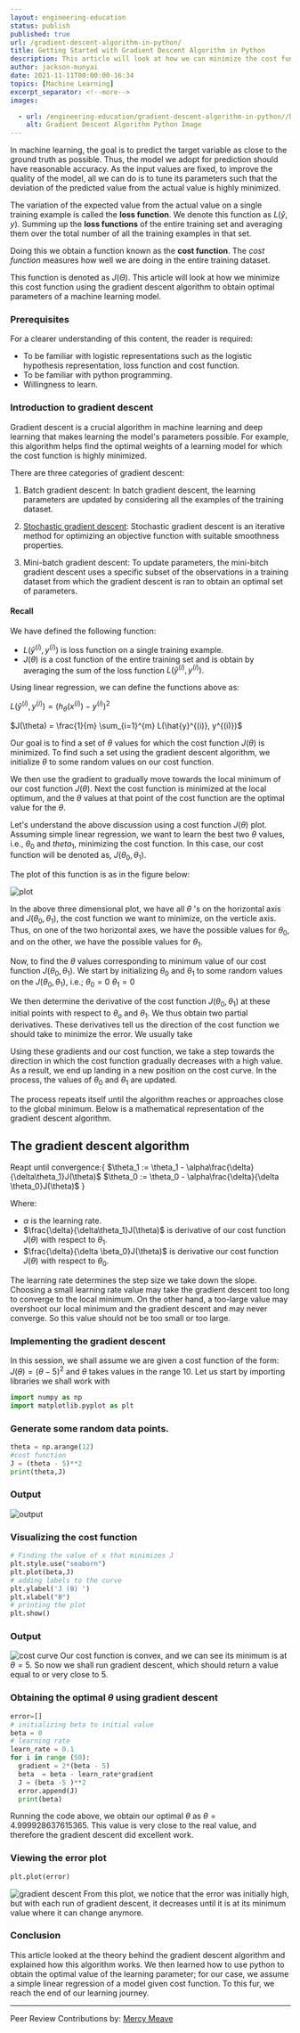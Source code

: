```yaml
---
layout: engineering-education
status: publish
published: true
url: /gradient-descent-algorithm-in-python/
title: Getting Started with Gradient Descent Algorithm in Python
description: This article will look at how we can minimize the cost function of using the gradient descent algorithm to obtain optimal parameters of a machine learning model.
author: jackson-munyai
date: 2021-11-11T00:00:00-16:34
topics: [Machine Learning]
excerpt_separator: <!--more-->
images:

  - url: /engineering-education/gradient-descent-algorithm-in-python//hero.png 
    alt: Gradient Descent Algorithm Python Image
---
```

In machine learning, the goal is to predict the target variable as close to the ground truth as possible. Thus, the model we adopt for prediction should have reasonable accuracy. As the input values are fixed, to improve the quality of the model, all we can do is to tune its parameters such that the deviation of the predicted value from the actual value is highly minimized.  
<!--more-->
The variation of the expected value from the actual value on a single training example is called the **loss function**. We denote this function as $L(ŷ,y)$. Summing up the **loss functions** of the entire training set and averaging them over the total number of all the training examples in that set. 

Doing this we obtain a function known as the **cost function**. The *cost function* measures how well we are doing in the entire training dataset. 

This function is denoted as $J(\Theta)$. This article will look at how we minimize this cost function using the gradient descent algorithm to obtain optimal parameters of a machine learning model.

### Prerequisites
For a clearer understanding of this content, the reader is required:
- To be familiar with logistic representations such as the logistic hypothesis representation, loss function and cost function.
- To be familiar with python programming.
- Willingness to learn. 

### Introduction to gradient descent 
Gradient descent is a crucial algorithm in machine learning and deep learning that makes learning the model's parameters possible. For example, this algorithm helps find the optimal weights of a learning model for which the cost function is highly minimized.

There are three categories of gradient descent:
1. Batch gradient descent: In batch gradient descent, the learning parameters are updated by considering all the examples of the training dataset.

2. [Stochastic gradient descent](https://en.wikipedia.org/wiki/Stochastic_gradient_descent): Stochastic gradient descent is an iterative method for optimizing an objective function with suitable smoothness properties.

3. Mini-batch gradient descent: To update parameters, the mini-bitch gradient descent uses a specific subset of the observations in a training dataset from which the gradient descent is ran to obtain an optimal set of parameters.

#### Recall
We have defined the following function:
- $L(\hat{y}^{(i)}, y^{(i)})$ is loss function on a single training example. 
- $J(\theta)$ is a cost function of the entire training set and is obtain by averaging the sum of the loss function $L(\hat{y}^{(i)}, y^{(i)})$.

Using linear regression, we can define the functions above as:

$L(\hat{y}^{(i)}, y^{(i)})= (h_\theta(x^{(i)})-y^{(i)})^{2}$

$J(\theta) = \frac{1}{m} \sum_{i=1}^{m} L(\hat{y}^{(i)}, y^{(i)})$

Our goal is to find a set of $\theta$ values for which the cost function $J(\theta)$ is minimized. To find such a set using the gradient descent algorithm, we initialize $\theta$ to some random values on our cost function. 

We then use the gradient to gradually move towards the local minimum of our cost function $J(\theta)$. Next the cost function is minimized at the local optimum, and the $\theta$ values at that point of the cost function are the optimal value for the $\theta$.

Let's understand the above discussion using a cost function $J(\theta)$ plot. Assuming simple linear regression, we want to learn the best two $\theta$ values, i.e., $\theta_0$ and $theta_1$, minimizing the cost function. In this case, our cost function will be denoted as, $J(\theta_0, \theta_1)$. 

The plot of this function is as in the figure below:

![plot](/engineering-education/gradient-descent-algorithm-in-python/cost-function-plot.png)

In the above three dimensional plot, we have all $\theta$ 's on the horizontal axis and $J(\theta_0, \theta_1)$, the cost function we want to minimize, on the verticle axis. Thus, on one of the two horizontal axes, we have the possible values for $\theta_0$, and on the other, we have the possible values for $\theta_1$.

Now, to find the $\theta$ values corresponding to minimum value of our cost function $J(\theta_0, \theta_1)$.
We start by initializing $\theta_0$ and $\theta_1$ to some random values on the $J(\theta_0, \theta_1)$, i.e.;
$\theta_0 = 0$
$\theta_1 = 0$

We then determine the derivative of the cost function $J(\theta_0, \theta_1)$ at these initial points with respect to $\theta_o$ and $\theta_1$. We thus obtain two partial derivatives. These derivatives tell us the direction of the cost function we should take to minimize the error. We usually take 

Using these gradients and our cost function, we take a step towards the direction in which the cost function gradually decreases with a high value. As a result, we end up landing in a new position on the cost curve. In the process, the values of $\theta_0$ and $\theta_1$ are updated. 

The process repeats itself until the algorithm reaches or approaches close to the global minimum. Below is a mathematical representation of the gradient descent algorithm.

## The gradient descent algorithm

 Reapt until convergence:{
 $\theta_1  := \theta_1 - \alpha\frac{\delta}{\delta\theta_1}J(\theta)$
 $\theta_0 := \theta_0 - \alpha\frac{\delta}{\delta \theta_0}J(\theta)$
  }

Where:
- $\alpha$ is the learning rate.
- $\frac{\delta}{\delta\theta_1}J(\theta)$ is derivative of our cost function $J(\theta)$ with respect to $\theta_1$.
- $\frac{\delta}{\delta \beta_0}J(\theta)$ is derivative our cost function $J(\theta)$ with respect to $\theta_0$.

The learning rate determines the step size we take down the slope. Choosing a small learning rate value may take the gradient descent too long to converge to the local minimum. On the other hand, a too-large value may overshoot our local minimum and the gradient descent and may never converge. So this value should not be too small or too large.


### Implementing the gradient descent
In this session, we shall assume we are given a cost function of the form: $J(\theta) = (\theta - 5)^2$ and $\theta$ takes values in the range 10. Let us start by importing libraries we shall work with

```python
import numpy as np
import matplotlib.pyplot as plt
```

### Generate some random data points.

```python
theta = np.arange(12)
#cost function
J = (theta - 5)**2
print(theta,J)
```

### Output
![output](/engineering-education/gradient-descent-algorithm-in-python/output.png)


### Visualizing the cost function

```python
# Finding the value of x that minimizes J
plt.style.use("seaborn")
plt.plot(beta,J)
# adding labels to the curve
plt.ylabel('J (θ) ')
plt.xlabel("θ")
# printing the plot
plt.show()
```

### Output
![cost curve](/engineering-education/gradient-descent-algorithm-in-python/cost_function.png)
Our cost function is convex, and we can see its minimum is at $\theta=5$. So now we shall run gradient descent, which should return a value equal to or very close to 5.

### Obtaining the optimal $\theta$ using gradient descent

```python
error=[]
# initializing beta to initial value
beta = 0
# learning rate
learn_rate = 0.1
for i in range (50):
  gradient = 2*(beta - 5)
  beta  = beta - learn_rate*gradient
  J = (beta -5 )**2
  error.append(J)
  print(beta)
```

Running the code above, we obtain our optimal $\theta$ as $\theta=4.999928637615365$. This value is very close to the real value, and therefore the gradient descent did excellent work. 

### Viewing the error plot

```python
plt.plot(error)

```

![gradient descent](/engineering-education/gradient-descent-algorithm-in-python/error.png)
From this plot, we notice that the error was initially high, but with each run of gradient descent, it decreases until it is at its minimum value where it can change anymore.

### Conclusion
This article looked at the theory behind the gradient descent algorithm and explained how this algorithm works. We then learned how to use python to obtain the optimal value of the learning parameter; for our case, we assume a simple linear regression of a model given cost function. To this fur, we reach the end of our learning journey.

---
Peer Review Contributions by: [Mercy Meave](/engineering-education/authors/mercy-meave/)

<!-- MathJax script -->
<script type="text/javascript" async
    src="https://cdnjs.cloudflare.com/ajax/libs/mathjax/2.7.1/MathJax.js?config=TeX-AMS-MML_HTMLorMML">
    MathJax.Hub.Config({
    tex2jax: {
      inlineMath: [['$','$'], ['\\(','\\)']],
      displayMath: [['$$','$$']],
      processEscapes: true,
      processEnvironments: true,
      skipTags: ['script', 'noscript', 'style', 'textarea', 'pre'],
      TeX: { equationNumbers: { autoNumber: "AMS" },
           extensions: ["AMSmath.js", "AMSsymbols.js"] }
    }
    });
    MathJax.Hub.Queue(function() {
      // Fix <code> tags after MathJax finishes running. This is a
      // hack to overcome a shortcoming of Markdown. Discussion at
      // https://github.com/mojombo/jekyll/issues/199
      var all = MathJax.Hub.getAllJax(), i;
      for(i = 0; i < all.length; i += 1) {
          all[i].SourceElement().parentNode.className += ' has-jax';
      }
    });
    MathJax.Hub.Config({
    // Autonumbering by mathjax
    TeX: { equationNumbers: { autoNumber: "AMS" } }
    });
  </script>